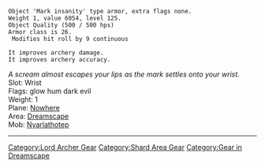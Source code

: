     Object 'Mark insanity' type armor, extra flags none.
    Weight 1, value 6054, level 125.
    Object Quality (500 / 500 hps)
    Armor class is 26.
     Modifies hit roll by 9 continuous

    It improves archery damage.
    It improves archery accuracy.

*A scream almost escapes your lips as the mark settles onto your
wrist.*  
Slot: Wrist  
Flags: glow hum dark evil  
Weight: 1  
Plane: [Nowhere](:Category:Nowhere "wikilink")  
Area: [Dreamscape](:Category:Dreamscape "wikilink")  
Mob: [Nyarlathotep](Nyarlathotep "wikilink")  

------------------------------------------------------------------------

[Category:Lord Archer Gear](Category:Lord_Archer_Gear "wikilink")
[Category:Shard Area Gear](Category:Shard_Area_Gear "wikilink")
[Category:Gear in Dreamscape](Category:Gear_in_Dreamscape "wikilink")
